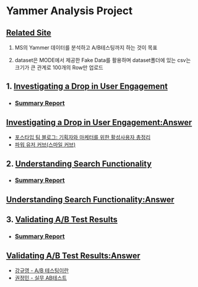 # Yammer Analysis Project

## [Related Site](https://mode.com/sql-tutorial/sql-business-analytics-training/)

1. MS의 Yammer 데이터를 분석하고 A/B테스팅까지 하는 것이 목표

2. dataset은 MODE에서 제공한 Fake Data를 활용하며 dataset폴더에 있는 csv는 크기가 큰 관계로 100개의 Row만 업로드

## 1. [Investigating a Drop in User Engagement](Investigating_a_Drop_in_User_Engagement.md)

- ### [Summary Report](https://docs.google.com/spreadsheets/d/1lRBo_5Q8PhqjyffJJbw28h6qLnI03fModc9LbV3HsCQ/edit?usp=sharing)

## [Investigating a Drop in User Engagement:Answer](Investigating_a_Drop_in_User_Engagement_Answer.md)

- [포스타입 팀 블로그: 기획자와 마케터를 위한 활성사용자 총정리](https://team.postype.com/post/9405656)
- [파워 유저 커브(스마일 커브)](https://medium.com/daangn/%ED%8C%8C%EC%9B%8C%EC%9C%A0%EC%A0%80-%EC%BB%A4%EB%B8%8C-%EC%8A%A4%EB%A7%88%EC%9D%BC-%EC%BB%A4%EB%B8%8C-5762ae5854e7)

## 2. [Understanding Search Functionality](Understanding_Search_Functionality.md)

- ### [Summary Report](https://docs.google.com/spreadsheets/d/1-fSnTnTZq8CxD3Jctsu5dfN3ABvdn5mmdVPt2KKCbjs/edit?usp=sharing)

## [Understanding Search Functionality:Answer](Understanding_Search_Functionality_Answer.md)

## 3. [Validating A/B Test Results](Validating_AB_Test_Results.md)

- ### [Summary Report](https://docs.google.com/spreadsheets/d/146T_8Wl_uiXOciUYQt2GgxdzQTFPlakcq0lfBzHlZfE/edit?usp=sharing)

## [Validating A/B Test Results:Answer](Validating_AB_Test_Results_Answer.md)

- [강규영 - A/B 테스팅이란](https://boxnwhis.kr/2015/01/29/a_b_testing.html)
- [권정민 - 실무 AB테스트](https://www.slideshare.net/cojette/ab-150118831)
